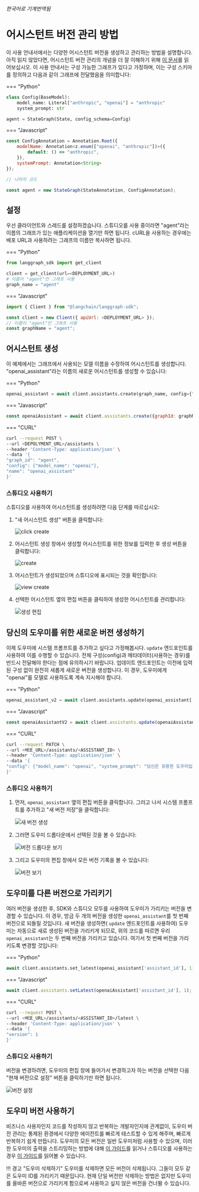 _한국어로 기계번역됨_

# 어시스턴트 버전 관리 방법

이 사용 안내서에서는 다양한 어시스턴트 버전을 생성하고 관리하는 방법을 설명합니다. 아직 읽지 않았다면, 어시스턴트 버전 관리의 개념을 더 잘 이해하기 위해 [이 문서](../../concepts/assistants.md#versioning-assistants)를 읽어보십시오. 이 사용 안내서는 구성 가능한 그래프가 있다고 가정하며, 이는 구성 스키마를 정의하고 다음과 같이 그래프에 전달했음을 의미합니다:

=== "Python"

```python
class Config(BaseModel):
    model_name: Literal["anthropic", "openai"] = "anthropic"
    system_prompt: str

agent = StateGraph(State, config_schema=Config)
```

=== "Javascript"

```js
const ConfigAnnotation = Annotation.Root({
    modelName: Annotation<z.enum(["openai", "anthropic"])>({
        default: () => "anthropic",
    }),
    systemPrompt: Annotation<String>
});

// 나머지 코드

const agent = new StateGraph(StateAnnotation, ConfigAnnotation);
```

## 설정

우선 클라이언트와 스레드를 설정하겠습니다. 스튜디오를 사용 중이라면 "agent"라는 이름의 그래프가 있는 애플리케이션을 열기만 하면 됩니다. cURL을 사용하는 경우에는 배포 URL과 사용하려는 그래프의 이름만 복사하면 됩니다.

=== "Python"

```python
from langgraph_sdk import get_client

client = get_client(url=<DEPLOYMENT_URL>)
# 이름이 "agent"인 그래프 사용
graph_name = "agent"
```

=== "Javascript"

```js
import { Client } from "@langchain/langgraph-sdk";

const client = new Client({ apiUrl: <DEPLOYMENT_URL> });
// 이름이 "agent"인 그래프 사용
const graphName = "agent";
```

## 어시스턴트 생성

이 예제에서는 그래프에서 사용되는 모델 이름을 수정하여 어시스턴트를 생성합니다. "openai_assistant"라는 이름의 새로운 어시스턴트를 생성할 수 있습니다:

=== "Python"

```python
openai_assistant = await client.assistants.create(graph_name, config={"configurable": {"model_name": "openai"}}, name="openai_assistant")
```

=== "Javascript"

```js
const openaiAssistant = await client.assistants.create({graphId: graphName, config: { configurable: {"modelName": "openai"}}, name: "openaiAssistant"});
```

=== "CURL"

```bash
curl --request POST \
--url <DEPOLYMENT_URL>/assistants \
--header 'Content-Type: application/json' \
--data '{
"graph_id": "agent",
"config": {"model_name": "openai"},
"name": "openai_assistant"
}'
```

### 스튜디오 사용하기

스튜디오를 사용하여 어시스턴트를 생성하려면 다음 단계를 따르십시오:

1. "새 어시스턴트 생성" 버튼을 클릭합니다:

    ![click create](./img/click_create_assistant.png)

2. 어시스턴트 생성 창에서 생성할 어시스턴트를 위한 정보를 입력한 후 생성 버튼을 클릭합니다:

    ![create](./img/create_assistant.png)

3. 어시스턴트가 생성되었으며 스튜디오에 표시되는 것을 확인합니다:

    ![view create](./img/create_assistant_view.png)

4. 선택한 어시스턴트 옆의 편집 버튼을 클릭하여 생성한 어시스턴트를 관리합니다:

    ![생성 편집](./img/edit_created_assistant.png)

## 당신의 도우미를 위한 새로운 버전 생성하기

이제 도우미에 시스템 프롬프트를 추가하고 싶다고 가정해봅시다. `update` 엔드포인트를 사용하여 이를 수행할 수 있습니다. 전체 구성(config)과 메타데이터(사용하는 경우)를 반드시 전달해야 한다는 점에 유의하시기 바랍니다. 업데이트 엔드포인트는 이전에 입력된 구성 없이 완전히 새롭게 새로운 버전을 생성합니다. 이 경우, 도우미에게 "openai"를 모델로 사용하도록 계속 지시해야 합니다.

=== "Python"

```python
openai_assistant_v2 = await client.assistants.update(openai_assistant['assistant_id'], config={"configurable": {"model_name": "openai", "system_prompt": "당신은 유용한 도우미입니다!"}})
```

=== "Javascript"

```js
const openaiAssistantV2 = await client.assistants.update(openaiAssistant['assistant_id'], {config: { configurable: {"modelName": "openai", "systemPrompt": "당신은 유용한 도우미입니다!"}}});
```

=== "CURL"

```bash
curl --request PATCH \
--url <배포_URL>/assistants/<ASSISTANT_ID> \
--header 'Content-Type: application/json' \
--data '{
"config": {"model_name": "openai", "system_prompt": "당신은 유용한 도우미입니다!"}
}'
```

### 스튜디오 사용하기

1. 먼저, `openai_assistant` 옆의 편집 버튼을 클릭합니다. 그러고 나서 시스템 프롬프트를 추가하고 "새 버전 저장"을 클릭합니다:

    ![새 버전 생성](./img/create_new_version.png)

2. 그러면 도우미 드롭다운에서 선택된 것을 볼 수 있습니다:

    ![버전 드롭다운 보기](./img/see_new_version.png)

3. 그리고 도우미의 편집 창에서 모든 버전 기록을 볼 수 있습니다:

    ![버전 보기](./img/see_version_history.png)

## 도우미를 다른 버전으로 가리키기

여러 버전을 생성한 후, SDK와 스튜디오 모두를 사용하여 도우미가 가리키는 버전을 변경할 수 있습니다. 이 경우, 방금 두 개의 버전을 생성한 `openai_assistant`를 첫 번째 버전으로 되돌릴 것입니다. 새 버전을 생성하면( `update` 엔드포인트를 사용하여) 도우미는 자동으로 새로 생성된 버전을 가리키게 되므로, 위의 코드를 따르면 우리 `openai_assistant`는 두 번째 버전을 가리키고 있습니다. 여기서 첫 번째 버전을 가리키도록 변경할 것입니다:

=== "Python"

```python
await client.assistants.set_latest(openai_assistant['assistant_id'], 1)
```

=== "Javascript"

```js
await client.assistants.setLatest(openaiAssistant['assistant_id'], 1);
```

=== "CURL"

```bash
curl --request POST \
--url <배포_URL>/assistants/<ASSISTANT_ID>/latest \
--header 'Content-Type: application/json' \
--data '{
"version": 1
}'
```

### 스튜디오 사용하기

버전을 변경하려면, 도우미의 편집 창에 들어가서 변경하고자 하는 버전을 선택한 다음 "현재 버전으로 설정" 버튼을 클릭하기만 하면 됩니다.

![버전 설정](./img/select_different_version.png)

## 도우미 버전 사용하기

비즈니스 사용자인지 코드를 작성하지 않고 반복하는 개발자인지에 관계없이, 도우미 버전 관리는 통제된 환경에서 다양한 에이전트를 빠르게 테스트할 수 있게 해주며, 빠르게 반복하기 쉽게 만듭니다. 도우미의 모든 버전은 일반 도우미처럼 사용할 수 있으며, 이러한 도우미의 출력을 스트리밍하는 방법에 대해 [이 가이드](https://langchain-ai.github.io/langgraph/cloud/how-tos/#streaming)를 읽거나 스튜디오를 사용하는 경우 [이 가이드](https://langchain-ai.github.io/langgraph/cloud/how-tos/invoke_studio/)를 읽어볼 수 있습니다.

!!! 경고 "도우미 삭제하기"
    도우미를 삭제하면 모든 버전이 삭제됩니다. 그들이 모두 같은 도우미 ID를 가리키기 때문입니다. 현재 단일 버전만 삭제하는 방법은 없지만 도우미를 올바른 버전으로 가리키게 함으로써 사용하고 싶지 않은 버전을 건너뛸 수 있습니다.